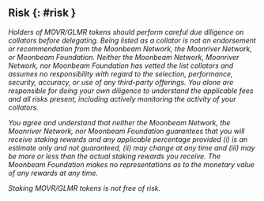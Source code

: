 ## Risk {: #risk }

*Holders of MOVR/GLMR tokens should perform careful due diligence on collators before delegating. Being listed as a collator is not an endorsement or recommendation from the Moonbeam Network, the Moonriver Network, or Moonbeam Foundation. Neither the Moonbeam Network, Moonriver Network, nor Moonbeam Foundation has vetted the list collators and assumes no responsibility with regard to the selection, performance, security, accuracy, or use of any third-party offerings.  You alone are responsible for doing your own diligence to understand the applicable fees and all risks present, including actively monitoring the activity of your collators.*

*You agree and understand that neither the Moonbeam Network, the Moonriver Network, nor Moonbeam Foundation guarantees that you will receive staking rewards and any applicable percentage provided (i) is an estimate only and not guaranteed, (ii) may change at any time and (iii) may be more or less than the actual staking rewards you receive. The Moonbeam Foundation makes no representations as to the monetary value of any rewards at any time.*

*Staking MOVR/GLMR tokens is not free of risk.*